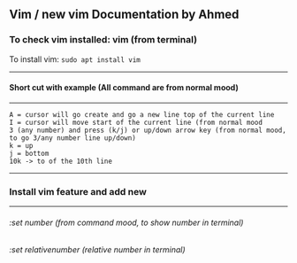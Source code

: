 ## Vim / new vim Documentation by Ahmed

### To check vim installed: vim (from  terminal)
To install vim: ```sudo apt install vim```

------------------------------------
#### Short cut with example (All command are from normal mood)
------------------------------------
```
A = cursor will go create and go a new line top of the current line
I = cursor will move start of the current line (from normal mood
3 (any number) and press (k/j) or up/down arrow key (from normal mood, to go 3/any number line up/down)
k = up
j = bottom
10k -> to of the 10th line
```
  
 
-------------------------------------
### Install vim feature and add new
-------------------------------------
###### :set number (from command mood, to show number in terminal)
###### :set relativenumber (relative number in terminal)
